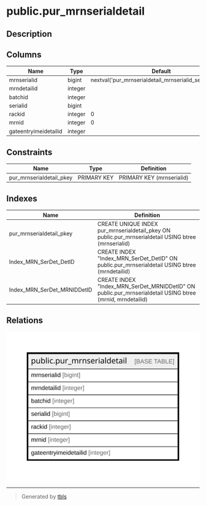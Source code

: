 # public.pur_mrnserialdetail

## Description

## Columns

| Name | Type | Default | Nullable | Children | Parents | Comment |
| ---- | ---- | ------- | -------- | -------- | ------- | ------- |
| mrnserialid | bigint | nextval('pur_mrnserialdetail_mrnserialid_seq'::regclass) | false |  |  |  |
| mrndetailid | integer |  | true |  |  |  |
| batchid | integer |  | true |  |  |  |
| serialid | bigint |  | true |  |  |  |
| rackid | integer | 0 | true |  |  |  |
| mrnid | integer | 0 | true |  |  |  |
| gateentryimeidetailid | integer |  | true |  |  |  |

## Constraints

| Name | Type | Definition |
| ---- | ---- | ---------- |
| pur_mrnserialdetail_pkey | PRIMARY KEY | PRIMARY KEY (mrnserialid) |

## Indexes

| Name | Definition |
| ---- | ---------- |
| pur_mrnserialdetail_pkey | CREATE UNIQUE INDEX pur_mrnserialdetail_pkey ON public.pur_mrnserialdetail USING btree (mrnserialid) |
| Index_MRN_SerDet_DetID | CREATE INDEX "Index_MRN_SerDet_DetID" ON public.pur_mrnserialdetail USING btree (mrndetailid) |
| Index_MRN_SerDet_MRNIDDetID | CREATE INDEX "Index_MRN_SerDet_MRNIDDetID" ON public.pur_mrnserialdetail USING btree (mrnid, mrndetailid) |

## Relations

![er](public.pur_mrnserialdetail.svg)

---

> Generated by [tbls](https://github.com/k1LoW/tbls)
